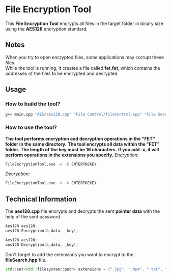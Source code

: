 # File Encryption Tool
This **File Encryption Tool** encrypts all files in the target folder in binary size using the **AES128** encryption standard.

## Notes
When you try to open encrypted files, some applications may corrupt these files.<br />
While the tool is running, it creates a file called **fet.fet**, which contains the addresses of the files to be encrypted and decrypted.

## Usage
### How to build the tool?
```cmd
g++ main.cpp "AES/aes128.cpp" "File Control/fileControl.cpp" "File Search\fileSearch.cpp" -o FileEncryptionTool.exe
```

### How to use the tool?
**The tool performs encryption and decryption operations in the "FET" folder in the same directory.**
**The tool encrypts all data within the "FET" folder.**
**The length of the key must be 16 characters.**
**If you add -x, it will perform operations in the extensions you specify.**
*Encryption:*
```cmd
FileEncryptionTool.exe -e -k ENTERTHEKEY
```
*Decryption:*
```cmd
FileEncryptionTool.exe -d -k ENTERTHEKEY
```

## Technical Information
The **aes128.cpp** file encrypts and decrypts the sent **pointer data** with the help of the sent password.
```cpp
Aes128 aes128;
aes128.Encryption(&_data, _key);
```
```cpp
Aes128 aes128;
aes128.Decryption(&_data, _key);
```
Don't forget to add the extensions you want to encrypt to the **fileSearch.hpp** file.
```cpp
std::set<std::filesystem::path> extensions = {".jpg", ".mp4", ".txt", ".par"};
```